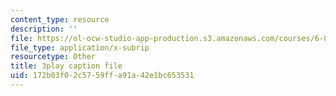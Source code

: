 ```yaml
---
content_type: resource
description: ''
file: https://ol-ocw-studio-app-production.s3.amazonaws.com/courses/6-832-underactuated-robotics-spring-2009/172b03f02c5759ffa91a42e1bc653531_ja56bJ8ogUw.vtt
file_type: application/x-subrip
resourcetype: Other
title: 3play caption file
uid: 172b03f0-2c57-59ff-a91a-42e1bc653531
---
```

